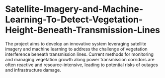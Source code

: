 # Satellite-Imagery-and-Machine-Learning-To-Detect-Vegetation-Height-Beneath-Transmission-Lines

The project aims to develop an innovative system leveraging satellite imagery and machine learning to address the challenge of vegetation interference beneath transmission lines. Current methods for monitoring and managing vegetation growth along power transmission corridors are often reactive and resource-intensive, leading to potential risks of outages and infrastructure damage. 
